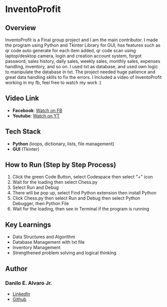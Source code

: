 # InventoProfit
## Overview
InventoProfit is a Final group project and I am the main contributor. I made the program using Python and Tkinter Library for GUI, has features such as qr code auto generate for each item added, qr code scan using laptop/desktop camera, login and creation account system, forgot password,
sales history, daily sales, weekly sales, monthly sales, expenses handling, inventory, and so on. I used txt as database, and used own logic to manipulate the database in txt. The project needed huge patience and great data handling skills to fix the errors.
I Included a video of InventoProfit working in my fb, feel free to watch my work :)
## Video Link
- **Facebook**: [Watch on FB](https://www.facebook.com/share/v/1DJVVpVZmB/)
- **Youtube**: [Watch on YT](https://www.youtube.com/watch?v=n7Qw__cRfIk)
## Tech Stack
- **Python** (loops, dictionary, lists, file management)
- **GUI** (Tkinter)
## How to Run (Step by Step Process)
1. Click the green Code Button, select Codespace then select "+" icon
2. Wait for the loading then select Chess.py
3. Select Run and Debug
4. There will be pop up, select Find Python extension then install Python
5. Click Chess.py then select Run and Debug then select Python Debugger, then Python File
6. Wait for the loading, then see in Terminal if the program is running
## Key Learnings
- Data Structures and Algorithm
- Database Management with txt file
- Inventory Management
- Strengthened problem solving and logical thinking
## Author
### Danilo E. Alvaro Jr.
- [LinkedIn](https://www.linkedin.com/in/danilo-alvaro-16b17534b/)
- [Github](https://github.com/Dan013577947)



